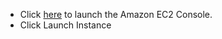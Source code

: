 * Click [here](https://console.aws.amazon.com/ec2/v2/home?region=us-east-1#) to launch the Amazon EC2 Console.
* Click Launch Instance
